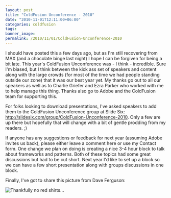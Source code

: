 ```yaml
---
layout: post
title: "ColdFusion Unconference - 2010"
date: "2010-11-01T12:11:00+06:00"
categories: coldfusion 
tags: 
banner_image: 
permalink: /2010/11/01/ColdFusion-Unconference-2010
---
```


I should have posted this a few days ago, but as I'm still recovering from MAX (and a chocolate binge last night) I hope I can be forgiven for being a bit late. This year's ColdFusion Unconference was - I think - incredible. Sure I'm biased, but I think between the kick ass set of speakers and content along with the large crowds (for most of the time we had people standing outside our zone) that it was our best year yet. My thanks go out to all our speakers as well as to Charlie Griefer and Ezra Parker who worked with me to help manage this thing. Thanks also go to Adobe and the ColdFusion team for supporting this.

For folks looking to download presentations, I've asked speakers to add them to the ColdFusion Unconference group at Slide Six: <a href="http://slidesix.com/group/ColdFusion-Unconference-2010">http://slidesix.com/group/ColdFusion-Unconference-2010</a>. Only a few are up there but hopefully that will change with a bit of gentle prodding from my readers. ;)

If anyone has any suggestions or feedback for next year (assuming Adobe invites us back), please either leave a comment here or use my Contact form. One change we plan on doing is creating a nice 3-4 hour block to talk about frameworks and patterns. Both of these topics had some great discussions but had to be cut short. Next year I'd like to set up a block so we can have a few short presentation along with groups discussions in one block.

Finally, I've got to share this picture from Dave Ferguson:

<img src="https://static.raymondcamden.com/images/davePres.jpg" title="Thankfully no red shirts..." />